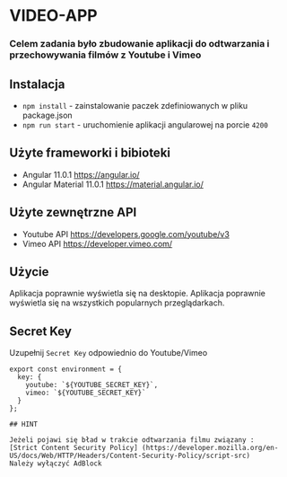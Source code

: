 # VIDEO-APP

### Celem zadania było zbudowanie aplikacji do odtwarzania i przechowywania filmów z Youtube i Vimeo

## Instalacja

* `npm install` - zainstalowanie paczek zdefiniowanych w pliku package.json
* `npm run start` - uruchomienie aplikacji angularowej na porcie `4200`

## Użyte frameworki i bibioteki

* Angular 11.0.1            https://angular.io/
* Angular Material 11.0.1   https://material.angular.io/

## Użyte zewnętrzne API
* Youtube API               https://developers.google.com/youtube/v3
* Vimeo API                 https://developer.vimeo.com/

## Użycie

Aplikacja poprawnie wyświetla się na desktopie.
Aplikacja poprawnie wyświetla się na wszystkich popularnych przeglądarkach.

## Secret Key

Uzupełnij `Secret Key` odpowiednio do Youtube/Vimeo
```
export const environment = {
  key: {
    youtube: `${YOUTUBE_SECRET_KEY}`,
    vimeo: `${YOUTUBE_SECRET_KEY}`
  }
};

## HINT
 
Jeżeli pojawi się bład w trakcie odtwarzania filmu związany :
[Strict Content Security Policy] (https://developer.mozilla.org/en-US/docs/Web/HTTP/Headers/Content-Security-Policy/script-src)
Należy wyłączyć AdBlock
